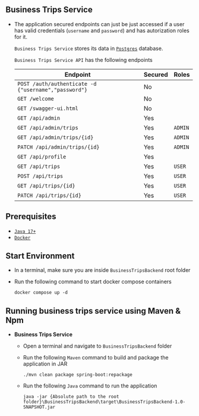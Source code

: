 ## Business Trips Service

- The application secured endpoints can just be just accessed if a user has valid credentials (`username` and `password`) and has autorization roles for it.

  `Business Trips Service` stores its data in [`Postgres`](https://www.postgresql.org/) database.

  `Business Trips Service API` has the following endpoints

  | Endpoint                                             | Secured | Roles       |
    |------------------------------------------------------|---------|-------------|
  | `POST /auth/authenticate -d {"username","password"}` | No      |             |
  | `GET /welcome`                                       | No      |             |
  | `GET /swagger-ui.html`                               | No      |             |
  | `GET /api/admin`                                     | Yes     |             |
  | `GET /api/admin/trips`                               | Yes     | `ADMIN`     |
  | `GET /api/admin/trips/{id}`                          | Yes     | `ADMIN`     |
  | `PATCH /api/admin/trips/{id}`                        | Yes     | `ADMIN`     |
  | `GET /api/profile`                                   | Yes     |             |
  | `GET /api/trips`                                     | Yes     | `USER`      |
  | `POST /api/trips`                                    | Yes     | `USER`      |
  | `GET /api/trips/{id}`                                | Yes     | `USER`      |
  | `PATCH /api/trips/{id}`                              | Yes     | `USER`      |

## Prerequisites

- [`Java 17+`](https://www.oracle.com/java/technologies/downloads/#java17)
- [`Docker`](https://www.docker.com/)

## Start Environment

- In a terminal, make sure you are inside `BusinessTripsBackend` root folder

- Run the following command to start docker compose containers
  ```
  docker compose up -d
  ```

## Running business trips service using Maven & Npm

- **Business Trips Service**

    - Open a terminal and navigate to `BusinessTripsBackend` folder

    - Run the following `Maven` command to build and package the application in JAR
      ```
      ./mvn clean package spring-boot:repackage
      ```
    - Run the following `Java` command to run the application
      ```
      java -jar {Absolute path to the root folder}\BusinessTripsBackend\target\BusinessTripsBackend-1.0-SNAPSHOT.jar
      ```
